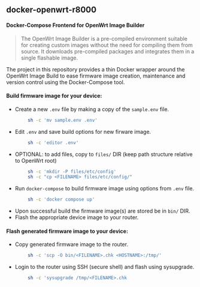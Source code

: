 ## docker-openwrt-r8000

#### Docker-Compose Frontend for OpenWrt Image Builder

> The OpenWrt Image Builder is a pre-compiled environment suitable for creating custom images without the need for compiling them from source. It downloads pre-compiled packages and integrates them in a single flashable image.

The project in this repository provides a thin Docker wrapper around the OpenWrt Image Build to ease firmware image creation, maintenance and version control using the Docker-Compose tool.

#### Build firmware image for your device:

* Create a new `.env` file by making a copy of the `sample.env` file.
```sh
        sh -c 'mv sample.env .env'
```
* Edit `.env` and save build options for new firware image.
```sh
        sh -c 'editor .env'
```
* OPTIONAL: to add files, copy to `files/` DIR (keep path structure relative to OpenWrt root)
```sh
        sh -c 'mkdir -P files/etc/config'
        sh -c "cp <FILENAME> files/etc/config/"
```
* Run `docker-compose` to build firmware image using options from `.env` file.
```sh
        sh -c 'docker compose up'
```
* Upon successful build the firmware image(s) are stored be in `bin/` DIR.
* Flash the appropriate device image to your router.

#### Flash generated firmware image to your device:

* Copy generated firmware image to the router.
```sh
        sh -c 'scp -O bin/<FILENAME>.chk <HOSTNAME>:/tmp/'
```
* Login to the router using SSH (secure shell) and flash using sysupgrade.
```sh
        sh -c 'sysupgrade /tmp/<FILENAME>.chk
```


